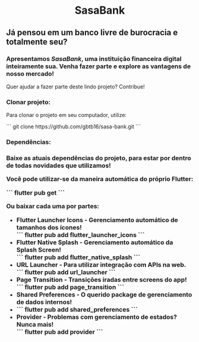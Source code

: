 <h1 align="center">SasaBank</h1>
<h2>Já pensou em um banco livre de burocracia e totalmente seu?</h2>
<h3>Apresentamos <i>SasaBank</i>, uma instituição financeira digital inteiramente sua. Venha fazer parte e explore as vantagens de nosso mercado!</h3>

<p>Quer ajudar a fazer parte deste lindo projeto? Contribue!</p>

<h3>Clonar projeto:</h3>
<p>Para clonar o projeto em seu computador, utilize:</p>
```
git clone https://github.com/gbtb16/sasa-bank.git
```
<br>

<h3>Dependências: <h3>
<p>Baixe as atuais dependências do projeto, para estar por dentro de todas novidades que utilizamos!</p>
<p>Você pode utilizar-se da maneira automática do próprio Flutter:</p>
```
flutter pub get
```
<br>
<p>Ou baixar cada uma por partes:</p>
<ul>
<li>Flutter Launcher Icons - Gerenciamento automático de tamanhos dos ícones!</li>
```
flutter pub add flutter_launcher_icons
```
<br>
<li>Flutter Native Splash - Gerenciamento automático da Splash Screen!</li>
```
flutter pub add flutter_native_splash
```
<br>
<li>URL Launcher - Para utilizar integração com APIs na web.</li>
```
flutter pub add url_launcher
```
<br>
<li>Page Transition - Transições iradas entre screens do app!</li>
```
flutter pub add page_transition
```
<br>
<li>Shared Preferences - O querido package de gerenciamento de dados internos!<li>
```
flutter pub add shared_preferences
```
<br>
<li>Provider - Problemas com gerenciamento de estados? Nunca mais!</li>
```
flutter pub add provider
```
<br>
</ul>